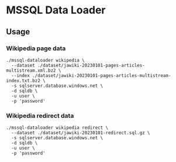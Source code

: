 # MSSQL Data Loader

## Usage

### Wikipedia page data

```
./mssql-dataloader wikipedia \
  --dataset ./dataset/jawiki-20230101-pages-articles-multistream.xml.bz2 \
  --index ./dataset/jawiki-20230101-pages-articles-multistream-index.txt.bz2 \
  -s sqlserver.database.windows.net \
  -d sqldb \
  -u user \
  -p 'password'
```

### Wikipedia redirect data

```
./mssql-dataloader wikipedia redirect \
  --dataset ./dataset/jawiki-20230101-redirect.sql.gz \
  -s sqlserver.database.windows.net \
  -d sqldb \
  -u user \
  -p 'password'
```

